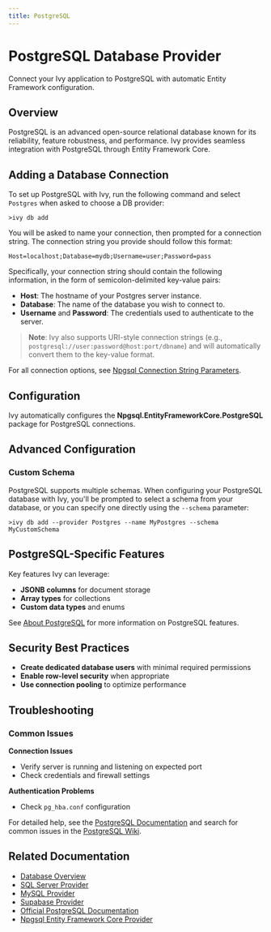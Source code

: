 ```yaml
---
title: PostgreSQL
---
```


# PostgreSQL Database Provider

<Ingress>
Connect your Ivy application to PostgreSQL with automatic Entity Framework configuration.
</Ingress>

## Overview

PostgreSQL is an advanced open-source relational database known for its reliability, feature robustness, and performance. Ivy provides seamless integration with PostgreSQL through Entity Framework Core.

## Adding a Database Connection

To set up PostgreSQL with Ivy, run the following command and select `Postgres` when asked to choose a DB provider:

```terminal
>ivy db add
```

You will be asked to name your connection, then prompted for a connection string. The connection string you provide should follow this format:

```text
Host=localhost;Database=mydb;Username=user;Password=pass
```

Specifically, your connection string should contain the following information, in the form of semicolon-delimited key-value pairs:

- **Host**: The hostname of your Postgres server instance.
- **Database**: The name of the database you wish to connect to.
- **Username** and **Password**: The credentials used to authenticate to the server.

> **Note**: Ivy also supports URI-style connection strings (e.g., `postgresql://user:password@host:port/dbname`) and will automatically convert them to the key-value format.

For all connection options, see [Npgsql Connection String Parameters](https://www.npgsql.org/doc/connection-string-parameters.html).

## Configuration

Ivy automatically configures the **Npgsql.EntityFrameworkCore.PostgreSQL** package for PostgreSQL connections.

## Advanced Configuration

### Custom Schema

PostgreSQL supports multiple schemas. When configuring your PostgreSQL database with Ivy, you'll be prompted to select a schema from your database, or you can specify one directly using the `--schema` parameter:

```terminal
>ivy db add --provider Postgres --name MyPostgres --schema MyCustomSchema
```

## PostgreSQL-Specific Features

Key features Ivy can leverage:
- **JSONB columns** for document storage
- **Array types** for collections
- **Custom data types** and enums

See [About PostgreSQL](https://www.postgresql.org/about/) for more information on PostgreSQL features.

## Security Best Practices

- **Create dedicated database users** with minimal required permissions
- **Enable row-level security** when appropriate
- **Use connection pooling** to optimize performance

## Troubleshooting

### Common Issues

**Connection Issues**
- Verify server is running and listening on expected port
- Check credentials and firewall settings

**Authentication Problems**
- Check `pg_hba.conf` configuration

For detailed help, see the [PostgreSQL Documentation](https://www.postgresql.org/docs/current/) and search for common issues in the [PostgreSQL Wiki](https://wiki.postgresql.org/wiki/Main_Page).

## Related Documentation

- [Database Overview](Overview.md)
- [SQL Server Provider](SqlServer.md)
- [MySQL Provider](MySql.md)
- [Supabase Provider](Supabase.md)
- [Official PostgreSQL Documentation](https://www.postgresql.org/docs/current/)
- [Npgsql Entity Framework Core Provider](https://www.npgsql.org/efcore/)
